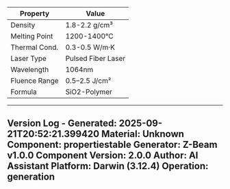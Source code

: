 | Property | Value |
|----------|-------|
| Density | 1.8-2.2 g/cm³ |
| Melting Point | 1200-1400°C |
| Thermal Cond. | 0.3-0.5 W/m·K |
| Laser Type | Pulsed Fiber Laser |
| Wavelength | 1064nm |
| Fluence Range | 0.5–2.5 J/cm² |
| Formula | SiO2-Polymer |


---
Version Log - Generated: 2025-09-21T20:52:21.399420
Material: Unknown
Component: propertiestable
Generator: Z-Beam v1.0.0
Component Version: 2.0.0
Author: AI Assistant
Platform: Darwin (3.12.4)
Operation: generation
---